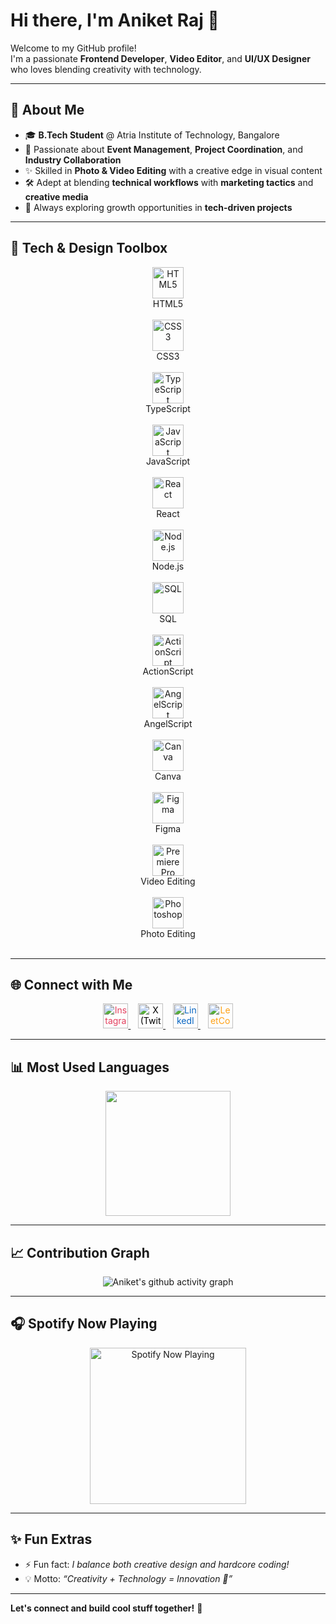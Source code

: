 # Hi there, I'm Aniket Raj 👋  

Welcome to my GitHub profile!  
I'm a passionate **Frontend Developer**, **Video Editor**, and **UI/UX Designer** who loves blending creativity with technology.  

---

## 🚀 About Me  

- 🎓 **B.Tech Student** @ Atria Institute of Technology, Bangalore  
- 🎯 Passionate about **Event Management**, **Project Coordination**, and **Industry Collaboration**  
- ✨ Skilled in **Photo & Video Editing** with a creative edge in visual content  
- 🛠️ Adept at blending **technical workflows** with **marketing tactics** and **creative media**  
- 🌱 Always exploring growth opportunities in **tech-driven projects**  

---

## 🧰 Tech & Design Toolbox  

<p align="center">

  <!-- HTML5 -->
  <a href="https://developer.mozilla.org/en-US/docs/Web/HTML" target="_blank">
    <img src="https://cdn.jsdelivr.net/gh/devicons/devicon/icons/html5/html5-original.svg" alt="HTML5" width="50" height="50"/>
  </a>
  <br>HTML5
  <br><br>

  <!-- CSS3 -->
  <a href="https://developer.mozilla.org/en-US/docs/Web/CSS" target="_blank">
    <img src="https://cdn.jsdelivr.net/gh/devicons/devicon/icons/css3/css3-original.svg" alt="CSS3" width="50" height="50"/>
  </a>
  <br>CSS3
  <br><br>

  <!-- TypeScript -->
  <a href="https://www.typescriptlang.org/" target="_blank">
    <img src="https://cdn.jsdelivr.net/gh/devicons/devicon/icons/typescript/typescript-original.svg" alt="TypeScript" width="50" height="50"/>
  </a>
  <br>TypeScript
  <br><br>

  <!-- JavaScript -->
  <a href="https://developer.mozilla.org/en-US/docs/Web/JavaScript" target="_blank">
    <img src="https://cdn.jsdelivr.net/gh/devicons/devicon/icons/javascript/javascript-original.svg" alt="JavaScript" width="50" height="50"/>
  </a>
  <br>JavaScript
  <br><br>

  <!-- React -->
  <a href="https://react.dev/" target="_blank">
    <img src="https://cdn.jsdelivr.net/gh/devicons/devicon/icons/react/react-original.svg" alt="React" width="50" height="50"/>
  </a>
  <br>React
  <br><br>

  <!-- Node.js -->
  <a href="https://nodejs.org/" target="_blank">
    <img src="https://cdn.jsdelivr.net/gh/devicons/devicon/icons/nodejs/nodejs-original.svg" alt="Node.js" width="50" height="50"/>
  </a>
  <br>Node.js
  <br><br>

  <!-- SQL -->
  <a href="https://www.postgresql.org/" target="_blank">
    <img src="https://cdn.jsdelivr.net/gh/devicons/devicon/icons/postgresql/postgresql-original.svg" alt="SQL" width="50" height="50"/>
  </a>
  <br>SQL
  <br><br>

  <!-- ActionScript -->
  <a href="https://www.adobe.com/products/animate.html" target="_blank">
    <img src="https://cdn.jsdelivr.net/gh/simple-icons/simple-icons/icons/adobe.svg" alt="ActionScript" width="50" height="50"/>
  </a>
  <br>ActionScript
  <br><br>

  <!-- AngelScript -->
  <a href="https://www.angelcode.com/angelscript/" target="_blank">
    <img src="https://cdn.jsdelivr.net/gh/simple-icons/simple-icons/icons/appveyor.svg" alt="AngelScript" width="50" height="50"/>
  </a>
  <br>AngelScript
  <br><br>

  <!-- Canva -->
  <a href="https://www.canva.com/" target="_blank">
    <img src="https://cdn.jsdelivr.net/gh/simple-icons/simple-icons/icons/canva.svg" alt="Canva" width="50" height="50"/>
  </a>
  <br>Canva
  <br><br>

  <!-- Figma -->
  <a href="https://www.figma.com/" target="_blank">
    <img src="https://cdn.jsdelivr.net/gh/devicons/devicon/icons/figma/figma-original.svg" alt="Figma" width="50" height="50"/>
  </a>
  <br>Figma
  <br><br>

  <!-- Adobe Premiere Pro -->
  <a href="https://www.adobe.com/products/premiere.html" target="_blank">
    <img src="https://cdn.jsdelivr.net/gh/simple-icons/simple-icons/icons/adobepremierepro.svg" alt="Premiere Pro" width="50" height="50"/>
  </a>
  <br>Video Editing
  <br><br>

  <!-- Photoshop -->
  <a href="https://www.adobe.com/products/photoshop.html" target="_blank">
    <img src="https://cdn.jsdelivr.net/gh/devicons/devicon/icons/photoshop/photoshop-plain.svg" alt="Photoshop" width="50" height="50"/>
  </a>
  <br>Photo Editing
  <br><br>

</p>



----

## 🌐 Connect with Me  

<p align="center">
  <a href="https://www.instagram.com/theanikeeeeet/" target="_blank">
    <img src="https://cdn.jsdelivr.net/gh/simple-icons/simple-icons/icons/instagram.svg" alt="Instagram" width="40" height="40" style="color:#E4405F"/>
  </a>&nbsp;&nbsp;
  <a href="https://x.com/theanikeeeeet" target="_blank">
    <img src="https://cdn.jsdelivr.net/gh/simple-icons/simple-icons/icons/x.svg" alt="X (Twitter)" width="40" height="40" style="color:#000000"/>
  </a>&nbsp;&nbsp;
  <a href="https://www.linkedin.com/in/aniket-raj-b2478b292/" target="_blank">
    <img src="https://cdn.jsdelivr.net/gh/simple-icons/simple-icons/icons/linkedin.svg" alt="LinkedIn" width="40" height="40" style="color:#0A66C2"/>
  </a>&nbsp;&nbsp;
  <a href="https://leetcode.com/u/theanikeeeeet/" target="_blank">
    <img src="https://cdn.jsdelivr.net/gh/simple-icons/simple-icons/icons/leetcode.svg" alt="LeetCode" width="40" height="40" style="color:#FFA116"/>
  </a>
</p>


---

## 📊 Most Used Languages  

<p align="center">
  <img src="https://github-readme-stats.vercel.app/api/top-langs/?username=theanikeeeeet&layout=compact&theme=radical&hide_border=false&border_radius=10" height="200px"/>
</p>  

---

## 📈 Contribution Graph  

<p align="center">
  <img src="https://github-readme-activity-graph.vercel.app/graph?username=theanikeeeeet&theme=react-dark&hide_border=true&area=true" alt="Aniket's github activity graph"/>
</p>  

---

## 🎧 Spotify Now Playing  

<p align="center">
  <img src="https://spotify-github-profile.kittinanx.com/api/view?uid=lckssbfpmf96of81p37dh51ce&cover_image=true&theme=default&show_offline=false&background_color=121212&interchange=true&bar_color=53b14f&bar_color_cover=false" width="250" alt="Spotify Now Playing" />
</p>  

---

## ✨ Fun Extras  

- ⚡ Fun fact: *I balance both creative design and hardcore coding!*  
- 💡 Motto: *“Creativity + Technology = Innovation 🚀”*  

---

**Let's connect and build cool stuff together!** 🚀  
